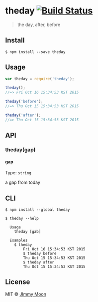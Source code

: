 # theday [![Build Status](https://travis-ci.org/ragingwind/theday.svg?branch=master)](https://travis-ci.org/ragingwind/theday)

> the day, after, before


## Install

```
$ npm install --save theday
```


## Usage

```js
var theday = require('theday');

theday();
//=> Fri Oct 16 15:34:53 KST 2015

theday('before');
//=> Thu Oct 15 15:34:53 KST 2015

theday('after');
//=> Thu Oct 15 15:34:53 KST 2015
```

## API

### theday(gap)

#### gap

Type: `string`

a gap from today

## CLI

```
$ npm install --global theday
```

```
$ theday --help

  Usage
    theday [gab]

  Examples
    $ theday
		Fri Oct 16 15:34:53 KST 2015
		$ theday before
		Thu Oct 15 15:34:53 KST 2015
		$ theday after
		Thu Oct 15 15:34:53 KST 2015
```

## License

MIT © [JImmy Moon](http://ragingwind.me)
